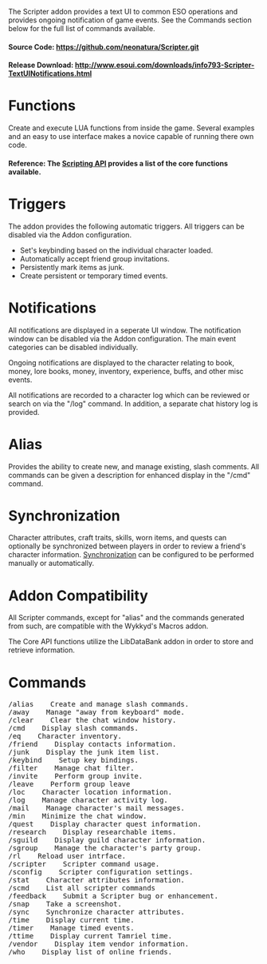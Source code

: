 
The Scripter addon provides a text UI to common ESO operations and provides ongoing notification of game events. See the Commands section below for the full list of commands available.

#### Source Code: https://github.com/neonatura/Scripter.git
#### Release Download: http://www.esoui.com/downloads/info793-Scripter-TextUINotifications.html

Functions
=========

Create and execute LUA functions from inside the game. Several examples and an easy to use interface makes a novice capable of running there own code.

#### Reference: The [Scripting API](https://github.com/neonatura/Scripter/wiki/Scripting-API) provides a list of the core functions available.

Triggers
========

The addon provides the following automatic triggers. All triggers can be disabled via the Addon configuration.

* Set's keybinding based on the individual character loaded.
* Automatically accept friend group invitations.
* Persistently mark items as junk.
* Create persistent or temporary timed events.

Notifications
=============

All notifications are displayed in a seperate UI window. The notification window can be disabled via the Addon configuration. The main event categories can be disabled individually.

Ongoing notifications are displayed to the character relating to book, money, lore books, money, inventory, experience, buffs, and other misc events.

All notifications are recorded to a character log which can be reviewed or search on via the "/log" command. In addition, a separate chat history log is provided.

Alias
=====

Provides the ability to create new, and manage existing, slash comments. All commands can be given a description for enhanced display in the "/cmd" command.

Synchronization
===============

Character attributes, craft traits, skills, worn items, and quests can optionally be synchronized between players in order to review a friend's character information. [Synchronization](https://github.com/neonatura/Scripter/wiki/Synchronization) can be configured to be performed manually or automatically.

Addon Compatibility
===================

All Scripter commands, except for "alias" and the commands generated from such, are compatible with the Wykkyd's Macros addon.

The Core API functions utilize the LibDataBank addon in order to store and retrieve information.

Commands
========
<pre>
/alias    Create and manage slash commands.
/away    Manage "away from keyboard" mode.
/clear    Clear the chat window history.
/cmd    Display slash commands.
/eq    Character inventory.
/friend    Display contacts information.
/junk    Display the junk item list.
/keybind    Setup key bindings.
/filter    Manage chat filter.
/invite    Perform group invite.
/leave    Perform group leave
/loc    Character location information.
/log    Manage character activity log.
/mail    Manage character's mail messages.
/min    Minimize the chat window.
/quest    Display character quest information.
/research    Display researchable items.
/sguild    Display guild character information.
/sgroup    Manage the character's party group.
/rl    Reload user intrface.
/scripter    Scripter command usage.
/sconfig    Scripter configuration settings.
/stat    Character attributes information.
/scmd    List all scripter commands
/feedback    Submit a Scripter bug or enhancement.
/snap    Take a screenshot.
/sync    Synchronize character attributes.
/time    Display current time.
/timer    Manage timed events.
/ttime    Display current Tamriel time.
/vendor    Display item vendor information.
/who    Display list of online friends.
</pre>
